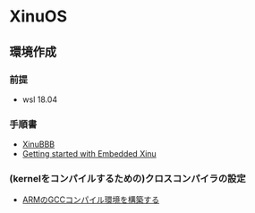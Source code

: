 # XinuOS

## 環境作成

### 前提

* wsl 18.04

### 手順書

* [XinuBBB](https://github.com/jarrocha/XinuBBB)
* [Getting started with Embedded Xinu](https://github.com/xinu-os/xinu/blob/master/docs/Getting-Started.rst)

### (kernelをコンパイルするための)クロスコンパイラの設定

* [ARMのGCCコンパイル環境を構築する](https://www.yokoweb.net/2018/03/07/wsl-ubuntu-arm-gcc/)